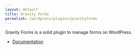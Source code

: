 ```yaml
---
layout: default
title: Gravity Forms
permalink: /wordpress/plugins/gravityforms
---
```


Gravity Forms is a solid plugin to manage forms on WordPress.

- [Documentation](https://docs.gravityforms.com/)
